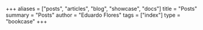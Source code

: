 +++
aliases = ["posts", "articles", "blog", "showcase", "docs"]
title = "Posts"
summary = "Posts"
author = "Eduardo Flores"
tags = ["index"]
type = "bookcase"
+++